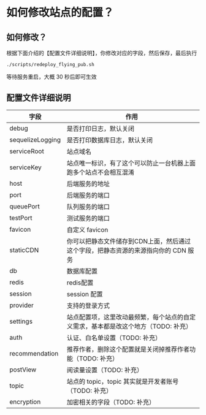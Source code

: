 # 如何修改站点的配置？

## 如何修改？
根据下面介绍的【配置文件详细说明】，你修改对应的字段，然后保存，最后执行

```
./scripts/redeploy_flying_pub.sh
```

等待服务重启，大概 30 秒后即可生效

## 配置文件详细说明

|字段|作用|
|-------------|-------------|
|debug|是否打印日志，默认关闭|
|sequelizeLogging|是否打印数据库日志，默认关闭|
|serviceRoot|站点域名|
|serviceKey|站点唯一标识，有了这个可以防止一台机器上面跑多个站点不会相互混淆|
|host|后端服务的地址|
|port|后端服务的端口|
|queuePort|队列服务的端口|
|testPort|测试服务的端口|
|favicon|自定义 favicon|
|staticCDN|你可以把静态文件储存到CDN上面，然后通过这个字段，把静态资源的来源指向你的 CDN 服务|
|db|数据库配置|
|redis|redis配置|
|session|session 配置|
|provider|支持的登录方式|
|settings|站点配置项，这里改动最频繁，每个站点的自定义需求，基本都是改这个地方（TODO: 补充）|
|auth|认证、白名单设置（TODO: 补充）|
|recommendation|推荐作者，删除这个配置就是关闭掉推荐作者功能（TODO: 补充）|
|postView|阅读量设置（TODO: 补充）|
|topic|站点的 topic，topic 其实就是开发者账号（TODO: 补充）|
|encryption|加密相关的字段（TODO: 补充）|

